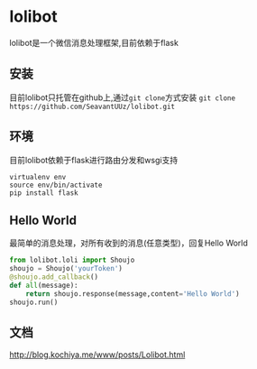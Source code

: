 lolibot
=======

lolibot是一个微信消息处理框架,目前依赖于flask

安装
------
目前lolibot只托管在github上,通过`git clone`方式安装
`git clone https://github.com/SeavantUUz/lolibot.git`

环境
------
目前lolibot依赖于flask进行路由分发和wsgi支持
```
virtualenv env
source env/bin/activate
pip install flask
```

Hello World
-------
最简单的消息处理，对所有收到的消息(任意类型)，回复Hello World
```python
from lolibot.loli import Shoujo
shoujo = Shoujo('yourToken')
@shoujo.add_callback()
def all(message):
    return shoujo.response(message,content='Hello World')
shoujo.run()
```

文档
------
http://blog.kochiya.me/www/posts/Lolibot.html
